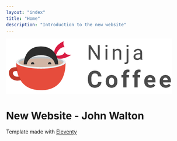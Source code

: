 ```yaml
---
layout: "index"
title: "Home"
description: "Introduction to the new website"
---
```

![hero image](assets/images/coffee.png)

# New Website - John Walton

Template made with [Eleventy](https://www.11ty.io/)
